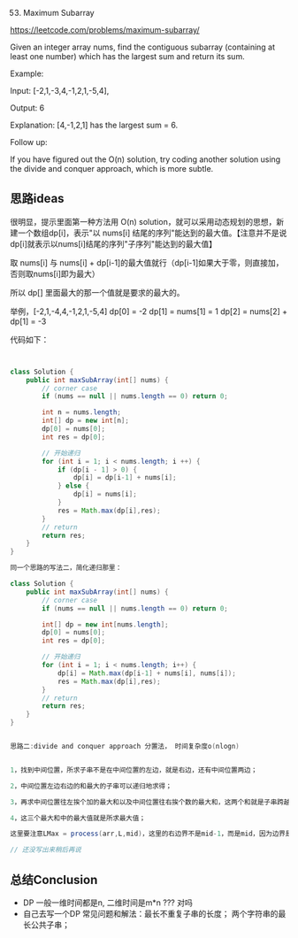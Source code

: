 53. Maximum Subarray

https://leetcode.com/problems/maximum-subarray/



Given an integer array nums, find the contiguous subarray (containing at least one number) which has the largest sum and return its sum.

Example:

Input: [-2,1,-3,4,-1,2,1,-5,4],

Output: 6

Explanation: [4,-1,2,1] has the largest sum = 6.

Follow up:

If you have figured out the O(n) solution, try coding another solution using the divide and conquer approach, which is more subtle.





## 思路ideas

很明显，提示里面第一种方法用 O(n) solution，就可以采用动态规划的思想，新建一个数组dp[i]，表示"以 nums[i] 结尾的序列"能达到的最大值。【注意并不是说dp[i]就表示以nums[i]结尾的序列"子序列"能达到的最大值】

取 nums[i] 与 nums[i] + dp[i-1]的最大值就行（dp[i-1]如果大于零，则直接加，否则取nums[i]即为最大）

所以 dp[] 里面最大的那一个值就是要求的最大的。

举例，[-2,1,-4,4,-1,2,1,-5,4]
dp[0] = -2
dp[1] = nums[1] = 1
dp[2] = nums[2] + dp[1] = -3


代码如下：

```java


class Solution {
    public int maxSubArray(int[] nums) {
        // corner case
        if (nums == null || nums.length == 0) return 0;

        int n = nums.length;
        int[] dp = new int[n];
        dp[0] = nums[0];
        int res = dp[0];

        // 开始递归
        for (int i = 1; i < nums.length; i ++) {
            if (dp[i - 1] > 0) {
                dp[i] = dp[i-1] + nums[i];
            } else {
                dp[i] = nums[i];
            }
            res = Math.max(dp[i],res);
        }
        // return
        return res;
    }
}

同一个思路的写法二，简化递归那里：

class Solution {
    public int maxSubArray(int[] nums) {
        // corner case
        if (nums == null || nums.length == 0) return 0;

        int[] dp = new int[nums.length];
        dp[0] = nums[0];
        int res = dp[0];

        // 开始递归
        for (int i = 1; i < nums.length; i++) {
            dp[i] = Math.max(dp[i-1] + nums[i], nums[i]);
            res = Math.max(dp[i],res);
        }
        // return
        return res;
    }
}


思路二:divide and conquer approach 分置法， 时间复杂度o(nlogn)


1，找到中间位置，所求子串不是在中间位置的左边，就是右边，还有中间位置两边；

2，中间位置左边右边的和最大的子串可以递归地求得；

3，再求中间位置往左挨个加的最大和以及中间位置往右挨个数的最大和，这两个和就是子串跨越中间位置时的最大和；

4，这三个最大和中的最大值就是所求最大值；

这里要注意LMax = process(arr,L,mid)，这里的右边界不是mid-1，而是mid，因为边界是L==R的时候返回arr[L]，而且我们计算crossMax的时候包括了arr[mid]，就不需要再加上arr[mid]。

// 还没写出来稍后再说

```


## 总结Conclusion

- DP 一般一维时间都是n, 二维时间是m*n ??? 对吗
- 自己去写一个DP 常见问题和解法：最长不重复子串的长度； 两个字符串的最长公共子串；

